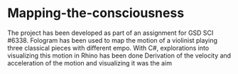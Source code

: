 # Mapping-the-consciousness
The project has been developed as part of an assignment for GSD SCI #6338.
Fologram has been used to map the motion of a violinist playing three classical pieces with different empo.
With C#, explorations into visualizing this motion in Rhino has been done
Derivation of the velocity and acceleration of the motion and visualizing it was the aim
